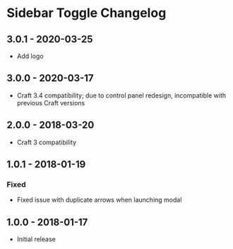 # Sidebar Toggle Changelog

## 3.0.1 - 2020-03-25
- Add logo

## 3.0.0 - 2020-03-17
- Craft 3.4 compatibility; due to control panel redesign, incompatible with previous Craft versions

## 2.0.0 - 2018-03-20
- Craft 3 compatibility

## 1.0.1 - 2018-01-19
### Fixed
- Fixed issue with duplicate arrows when launching modal

## 1.0.0 - 2018-01-17
- Initial release
